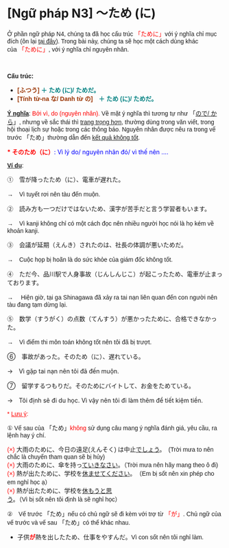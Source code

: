 # [Ngữ pháp N3] ～ため (に)
<div class="entry-content">
<p><span style="font-family: arial, helvetica, sans-serif;">Ở phần ngữ pháp N4, chúng ta đã học cấu trúc <span style="color: #ff0000;">「ために」</span>với ý nghĩa chỉ mục đích (ôn lại <a href="https://bikae.net/ngu-phap/ngu-phap-n4%e3%80%80%ef%bd%9e%e3%81%9f%e3%82%81%e3%81%ab%e3%80%81%ef%bd%9e%e3%82%88%e3%81%86%e3%81%ab/" target="_blank">tại đây</a>). Trong bài này, chúng ta sẽ học một cách dùng khác của <span style="color: #ff0000;">「ために」</span>, với ý nghĩa chỉ nguyên nhân.</span></p>

<br/>
</p>
<p><span style="font-family: arial, helvetica, sans-serif;"><strong>Cấu trúc:</strong></span></p>
<ul>
<li><strong><span style="font-family: arial, helvetica, sans-serif; color: #008080;"><span style="color: #993300;">[ふつう]</span> ＋ ため (に)/ ためだ。</span></strong></li>
<li><strong><span style="font-family: arial, helvetica, sans-serif; color: #008080;"><span style="color: #993300;">[Tính từ-na な/ Danh từ の]</span>　＋ ため (に)/ ためだ。</span></strong></li>
</ul>
<p><span style="font-family: arial, helvetica, sans-serif;"><span style="text-decoration: underline;"><strong>Ý nghĩa</strong></span>: <span style="color: #ff0000;">Bởi vì, do (nguyên nhân).</span> Về mặt ý nghĩa thì tương tự như 「<a href="https://bikae.net/ngu-phap/giai-thich-nguyen-nhan-%ef%bd%9e%e3%81%ae%e3%81%a7%e3%80%81%ef%bd%9e%e3%81%8b%e3%82%89/" target="_blank">ので/ から</a>」, nhưng về sắc thái thì <span style="text-decoration: underline;">trang trọng hơn</span>, thường dùng trong văn viết, trong hội thoại lịch sự hoặc trong các thông báo. Nguyên nhân được nêu ra trong vế trước 「ため」thường dẫn đến <span style="text-decoration: underline;">kết quả không tốt</span>.</span></p>
<p><span style="color: #0000ff;"><span style="color: #ff0000;"><strong>* そのため（に）</strong></span>: Vì lý do/ nguyên nhân đó/ vì thế nên ….</span></p>
<p><span style="font-family: arial, helvetica, sans-serif;"><span style="text-decoration: underline;"><strong>Ví dụ</strong></span>:</span></p>
<p><span style="font-family: arial, helvetica, sans-serif;">①　雪が降ったため（に）、電車が遅れた。</span></p>
<p><span style="font-family: arial, helvetica, sans-serif;">→　Vì tuyết rơi nên tàu đến muộn.</span></p>
<p><span style="font-family: arial, helvetica, sans-serif;">②　読み方も<span class="style5">一つだけではないため</span>、漢字が苦手だと言う学習者もいます。</span></p>
<p><span style="font-family: arial, helvetica, sans-serif;">→　Vì kanji không chỉ có một cách đọc nên nhiều người học nói là họ kém về khoản kanji.</span></p>
<p><span style="font-family: arial, helvetica, sans-serif;">③　会議が延期（えんき）されたのは、社長の体調が悪いためだ。</span></p>
<p><span style="font-family: arial, helvetica, sans-serif;">→　Cuộc họp bị hoãn là do sức khỏe của giám đốc không tốt.</span></p>
<p><span style="font-family: arial, helvetica, sans-serif;">④　ただ今、品川駅で人身事故（じんしんじこ）が起こったため、電車が止まっております。</span></p>
<p><span style="font-family: arial, helvetica, sans-serif;">→ 　Hiện giờ, tại ga Shinagawa đã xảy ra tai nạn liên quan đến con người nên tàu đang tạm dừng lại.</span></p>
<p><span style="font-family: arial, helvetica, sans-serif;">⑤　数学（すうがく）の点数（てんすう）が悪かったために、合格できなかった。</span></p>
<p><span style="font-family: arial, helvetica, sans-serif;">→　Vì điểm thi môn toán không tốt nên tôi đã bị trượt.</span></p>
<p>⑥　事故があった。そのため（に）、遅れている。</p>
<p>→　Vì gặp tai nạn nên tôi đã đến muộn.</p>
<p>⑦　留学するつもりだ。そのためにバイトして、お金をためている。</p>
<p>→　Tôi định sẽ đi du học. Vì vậy nên tôi đi làm thêm để tiết kiệm tiền.</p>
<p><span style="color: #ff0000; font-family: arial, helvetica, sans-serif;">* <span style="text-decoration: underline;">Lưu ý</span>:</span></p>
<p><span style="font-family: arial, helvetica, sans-serif;">① Vế sau của 「ため」<span style="color: #ff0000;">không</span> sử dụng câu mang ý nghĩa đánh giá, yêu cầu, ra lệnh hay ý chí.</span></p>
<p><span style="font-family: arial, helvetica, sans-serif;"><span style="color: #ff0000;">(×)</span> 大雨のために、今日の遠足(えんそく) は中止<span style="text-decoration: underline;">でしょう</span>。　(Trời mưa to nên chắc là chuyến tham quan sẽ bị hủy)</span><br/>
<span style="font-family: arial, helvetica, sans-serif;"><span style="color: #ff0000;">(×)</span> 大雨のために、傘を持っ<span style="text-decoration: underline;">ていきなさい</span>。（Trời mưa nên hãy mang theo ô đi)</span><br/>
<span style="font-family: arial, helvetica, sans-serif;"><span style="color: #ff0000;">(×)</span> 熱が出たために、学校を<span style="text-decoration: underline;">休ませてください</span>。　（Em bị sốt nên xin phép cho em nghỉ học ạ）</span><br/>
<span style="font-family: arial, helvetica, sans-serif;"><span style="color: #ff0000;">(×)</span> 熱が出たために、学校を<span style="text-decoration: underline;">休もうと思う</span>。（Vì bị sốt nên tôi định là sẽ nghỉ học）</span></p>
<p><span style="font-family: arial, helvetica, sans-serif;">②　Vế trước 「ため」nếu có chủ ngữ sẽ đi kèm với trợ từ <span style="color: #ff0000;">「が」</span>. Chủ ngữ của vế trước và vế sau 「ため」có thể khác nhau.</span></p>
<ul>
<li><span style="font-family: arial, helvetica, sans-serif;">子供<span style="color: #ff0000;"><strong>が</strong></span>熱を出したため、仕事をやすんだ。Vì con sốt nên tôi nghỉ làm.</span></li>
</ul>

</div>